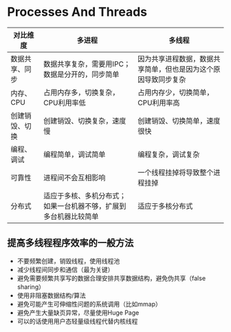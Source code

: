 # Processes And Threads

| 对比维度 | 多进程 | 多线程 |
| -------| ----- | ----- |
| 数据共享、同步 | 数据共享复杂，需要用IPC；数据是分开的，同步简单 | 因为共享进程数据，数据共享简单，但也是因为这个原因导致同步复杂 |
| 内存、CPU | 占用内存多，切换复杂，CPU利用率低 | 占用内存少，切换简单，CPU利用率高 |
| 创建销毁、切换 | 创建销毁、切换复杂，速度慢 | 创建销毁、切换简单，速度很快 |
| 编程、调试 | 编程简单，调试简单 | 编程复杂，调试复杂 |
| 可靠性 | 进程间不会互相影响 | 一个线程挂掉将导致整个进程挂掉 |
| 分布式 | 适应于多核、多机分布式；如果一台机器不够，扩展到多台机器比较简单 | 适应于多核分布式 |

## 提高多线程程序效率的一般方法
* 不要频繁创建，销毁线程，使用线程池
* 减少线程间同步和通信（最为关键）
* 避免需要频繁共享写的数据合理安排共享数据结构，避免伪共享（false sharing）
* 使用非阻塞数据结构/算法
* 避免可能产生可伸缩性问题的系统调用（比如mmap）
* 避免产生大量缺页异常，尽量使用Huge Page
* 可以的话使用用户态轻量级线程代替内核线程
